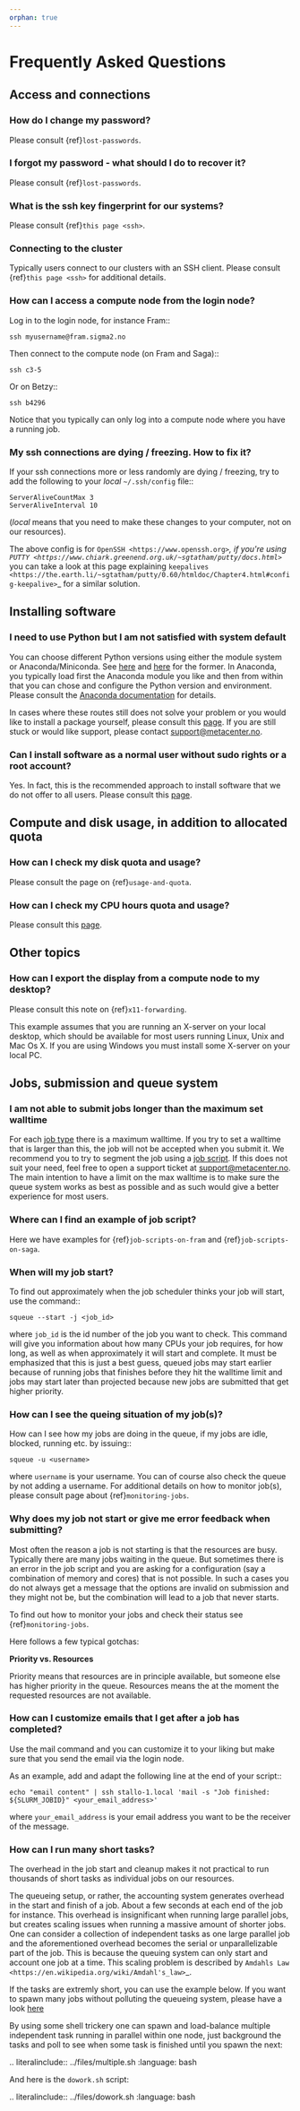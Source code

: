 ```yaml
---
orphan: true
---
```


# Frequently Asked Questions

## Access and connections

### How do I change my password?

Please consult {ref}`lost-passwords`.

### I forgot my password - what should I do to recover it?

Please consult {ref}`lost-passwords`.

### What is the ssh key fingerprint for our systems?

Please consult {ref}`this page <ssh>`.

### Connecting to the cluster

Typically users connect to our clusters with an SSH client. Please consult {ref}`this page <ssh>` for additional details.

### How can I access a compute node from the login node?

Log in to the login node, for instance Fram::

	ssh myusername@fram.sigma2.no

Then connect to the compute node (on Fram and Saga)::
	
	ssh c3-5

Or on Betzy::

	ssh b4296

Notice that you typically can only log into a compute node where you have a running job.

### My ssh connections are dying / freezing. How to fix it?

If your ssh connections more or less randomly are dying / freezing, try
to add the following to your *local* ``~/.ssh/config`` file::

    ServerAliveCountMax 3
    ServerAliveInterval 10

(*local* means that you need to make these changes to your computer,
not on our resources).

The above config is for `OpenSSH <https://www.openssh.org>`_, if you're
using
`PUTTY <https://www.chiark.greenend.org.uk/~sgtatham/putty/docs.html>`_
you can take a look at this page explaining
`keepalives <https://the.earth.li/~sgtatham/putty/0.60/htmldoc/Chapter4.html#config-keepalive>`_
for a similar solution.

## Installing software

### I need to use Python but I am not satisfied with system default

You can choose different Python versions using either the module system or Anaconda/Miniconda. See [here](../software/modulescheme.md) and [here](../software/userinstallsw/python.md) for the former. In Anaconda, you typically load first the Anaconda module you like and then from within that you can chose and configure the Python version and environment. Please consult the [Anaconda documentation](https://docs.anaconda.com/) for details.

In cases where these routes still does not solve your problem or you would like to install a package yourself, please consult this [page](../software/userinstallsw.md). If you are still stuck or would like support, please contact <support@metacenter.no>.

### Can I install software as a normal user without sudo rights or a root account?

Yes. In fact, this is the recommended approach to install software that we do not offer to all users. Please consult this [page](../software/userinstallsw.md).

## Compute and disk usage, in addition to allocated quota

### How can I check my disk quota and usage?

Please consult the page on {ref}`usage-and-quota`.


### How can I check my CPU hours quota and usage?

Please consult this [page](../jobs/projects_accounting.md).

## Other topics

### How can I export the display from a compute node to my desktop?

Please consult this note on {ref}`x11-forwarding`.

This example assumes that you are running an X-server on your local
desktop, which should be available for most users running Linux, Unix
and Mac Os X. If you are using Windows you must install some X-server
on your local PC.

## Jobs, submission and queue system

### I am not able to submit jobs longer than the maximum set walltime

For each [job type](../jobs/choosing_job_types.md) there is a maximum walltime. If you try to set a 
walltime that is larger than this, the job will not be accepted when you submit it. We recommend you
to try to segment the job using a [job script](../jobs/job_scripts.md). If this does not suit your need,
feel free to open a support ticket at <support@metacenter.no>. The main
intention to have a limit on the max walltime is to make sure the queue system works as best as possible and
as such would give a better experience for most users.

### Where can I find an example of job script?

Here we have examples for {ref}`job-scripts-on-fram` and {ref}`job-scripts-on-saga`.


### When will my job start?

To find out approximately when the job scheduler thinks your job will
start, use the command::

	squeue --start -j <job_id>

where ``job_id`` is the id number of the job you want to check.
This command will give you information about how many CPUs your job requires,
for how long, as well as when approximately it will start and complete.  It
must be emphasized that this is just a best guess, queued jobs may start
earlier because of running jobs that finishes before they hit the walltime
limit and jobs may start later than projected because new jobs are submitted
that get higher priority.

### How can I see the queing situation of my job(s)?

How can I see how my jobs are doing in the queue, if my jobs are idle, blocked, running etc. by issuing::

	squeue -u <username>

where ``username`` is your username. You can of course also check the queue by not adding a username. For additional
details on how to monitor job(s), please consult page about {ref}`monitoring-jobs`.

### Why does my job not start or give me error feedback when submitting?

Most often the reason a job is not starting is that the resources are busy. Typically there are many jobs waiting 
in the queue. But sometimes there is an error in the job script and you are asking for a configuration (say a combination of 
memory and cores) that is not possible. In such a cases you do not always get a message that the options are invalid on submission
and they might not be, but the combination will lead to a job that never starts.

To find out how to monitor your jobs and check their status see {ref}`monitoring-jobs`.

Here follows a few typical gotchas:

**Priority vs. Resources**

Priority means that resources are in principle available, but someone else has higher priority in the queue. Resources means the at the moment the requested resources are not available.


### How can I customize emails that I get after a job has completed?

Use the mail command and you can customize it to your liking but make sure
that you send the email via the login node.

As an example, add and adapt the following line at the end of your script::

	echo "email content" | ssh stallo-1.local 'mail -s "Job finished: ${SLURM_JOBID}" <your_email_address>'

where ``your_email_address`` is your email address you want to be the receiver of the message.

### How can I run many short tasks?

The overhead in the job start and cleanup makes it not practical to run
thousands of short tasks as individual jobs on our resources.

The queueing setup, or rather, the accounting system generates
overhead in the start and finish of a job. About a few seconds at each end
of the job for instance. This overhead is insignificant when running large parallel
jobs, but creates scaling issues when running a massive amount of
shorter jobs. One can consider a collection of independent tasks as one
large parallel job and the aforementioned overhead becomes the serial or
unparallelizable part of the job. This is because the queuing system can
only start and account one job at a time. This scaling problem is
described by `Amdahls Law <https://en.wikipedia.org/wiki/Amdahl's_law>`_.

If the tasks are extremly short, you can use the example below. If you want to
spawn many jobs without polluting the queueing system, please have a look [here](../jobs/job_scripts/array_jobs.md)

By using some shell trickery one can spawn and load-balance multiple
independent task running in parallel within one node, just background
the tasks and poll to see when some task is finished until you spawn the
next:

.. literalinclude:: ../files/multiple.sh
   :language: bash

And here is the ``dowork.sh`` script:

.. literalinclude:: ../files/dowork.sh
   :language: bash
